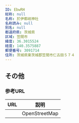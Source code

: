 ```yaml
---
ID: EbwRH
総称: null
名称: 於伊都岐神社
名称読み: null
別名: null
都道府県: 茨城県
区域: 笠間市
緯度: 36.3015524
経度: 140.3575887
郵便番号: 3091714
住所: 茨城県東茨城郡笠間市仁古田５７４
---
```


## その他

### 参考URL

| URL | 説明          |
| --- | ------------- |
|     | OpenStreetMap |
